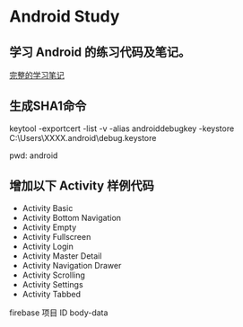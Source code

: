 # Android Study

## 学习 Android 的练习代码及笔记。
[完整的学习笔记](AndroidStudy.png)

## 生成SHA1命令
keytool -exportcert -list -v -alias androiddebugkey -keystore C:\Users\XXXX\.android\debug.keystore

pwd: android

## 增加以下 Activity 样例代码

+ Activity Basic
+ Activity Bottom Navigation
+ Activity Empty
+ Activity Fullscreen
+ Activity Login
+ Activity Master Detail
+ Activity Navigation Drawer
+ Activity Scrolling
+ Activity Settings
+ Activity Tabbed

firebase 项目 ID body-data
